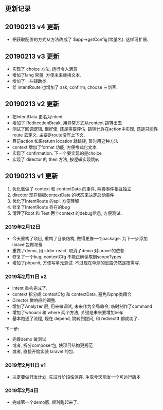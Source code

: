 
## 更新记录

## 20190213 v4 更新

-   把获取配置的方式从方法改成了 $app->getConfig(常量名). 这样可扩展.

## 20190213 v3 更新

-   实现了 choice 方法,  运行令人满意
-   增加了lang 常量. 方便未来替换文本.
-   增加了一些辅助类.
-   给 intentRoute 也增加了 ask, confirm, choose 三剑客.

## 20190213 v2 更新

-   把IntentData 更名为Intent
-   增加了 RedirectionBreak, 用异常方式从context 跳转出去
-   测试了回调逻辑, 很好使. 还是需要评估, 跳转允许在action中实现, 还是只能靠route 去定义. 主要是route没有上下文.
-   目前action 如果return location 就跳转, 暂时用这种方法
-   context 增加了format 功能, 方便格式化文本.
-   实现了 confirmation. 下一个要实现的是choice
-   实现了 director 的 then 方法, 按逻辑实现跳转.

## 20190213 v1 更新

1. 优化重做了 context 和 contextData 的事件, 两套事件相互独立
2. director 现在根据contextData 的状态来决定启动事件
3. 优化了IntentRoute 的api, 方便理解
4. 修复了IntentRoute 存在的bug
5. 清理了Root 和 Test 两个context 的debug信息, 方便测试.

### 2019年2月12日

-   今天重构了项目, 重构了目录结构, 做得更像一个package. 为下一步添加 laravel包做准备
-   重做了demo, 用 stdio-react, 取消了demo 对laravel的依赖.
-   修复了一个bug, contextCfg 不能正确读取到scopeTypes
-   增加了phpunit, 方便写单元测试. 不过现在单测的思路仍然是按需写.

### 2019年2月11日 v2

-   intent 重构完成了.
-   context 拆分成 contextCfg 和 contextData, 避免和php类耦合
-   Director 做响应的调整.
-   增加了Analyzer 层, 用来做调试, 未来作为全局命令, 临时制作了command
-   增加了whoami 和 where 两个方法, 关键是未来要增加help
-   基本跑通了流程, 现在 depend, 跳转到提问, 和 redirectIf 都成功了.

下一步:

-   完善demo 做测试
-   或者, 拆分composer包, 使项目结构更规范
-   或者, 直接开始实装 laravel 的包.


### 2019年2月11日 v1

-   决定要做开发计划, 先进行阶段性保存. 争取今天能发一个可运行版本

### 2019年2月4日

-   完成第一个demo版, 顺利跑起来了.